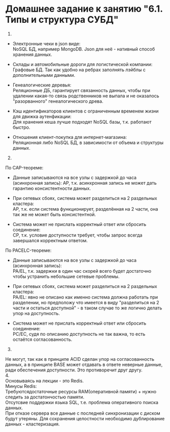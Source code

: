 # Домашнее задание к занятию "6.1. Типы и структура СУБД"

1.  
- Электронные чеки в json виде:  
NoSQL БД, например MongoDB. Json для неё - нативный способ хранения данных.  

- Склады и автомобильные дороги для логистической компании:  
Графовые БД. Так как удобно на ребрах заполнять лэйблы с дополнительными данными.  

- Генеалогические деревья:  
Реляционные ДБ, гарантирует связанность данных, чтобы при удалении какая-то связь родственников не выпала и не оказалось "разорванного" генеалогического древа.  

- Кэш идентификаторов клиентов с ограниченным временем жизни для движка аутенфикации:  
Для хранения кеша лучше подходят NoSQL базы, т.к. работают быстро.  

- Отношения клиент-покупка для интернет-магазина:  
Реляционная либо NoSQL БД, в зависимости от объема и структуры данных.  

2.  
По CAP-теореме:  
- Данные записываются на все узлы с задержкой до часа (асинхронная запись):
AP, т.к. асинхронная запись не может дать гарантию консистентности данных.  

- При сетевых сбоях, система может разделиться на 2 раздельных кластера:  
AP, т.к. если система функционирует, разделённая на 2 части, она так же не может быть консистентной.  

- Система может не прислать корректный ответ или сбросить соединение:  
CP, т.к. условие доступности требует, чтобы запрос всегда завершался корректным ответом.  


По PACELC-теореме:  
- Данные записываются на все узлы с задержкой до часа (асинхронная запись):  
PA/EL, т.к. задержки в один час скорей всего будет достаточно чтобы устранить небольшие сетевые проблемы.  

- При сетевых сбоях, система может разделиться на 2 раздельных кластера:  
PA/EL: явно не описано как именно система должна работать при разделении, но предположу что имеется в виду "разделиться на 2 части и остаться доступной" - в таком случае то же логично делать упор на доступность.  

- Система может не прислать корректный ответ или сбросить соединение:  
PC/EC, судя по описанию доступность не так важна, то есть остаётся согласованность.  

3.  
Не могут, так как в принципе ACID сделан упор на согласованность данных, а в принципе BASE может отдавать в ответе неверные данные, ради обеспечения доступности. Это противоречит друг другу.  
4.  
Основываясь на лекции - это Redis.  
Минусы Redis:  
Требуютсядостаточные ресурсы RAM(оперативной памяти) + нужно следить за достатончостью памяти.  
Отсутсвие поддержки  языка SQL, т.е. проблема оперативного поиска данных.    
При отказе сервера все данные с последней синхронизации с диском будут утеряны. Для сохранения целостности необходимо дублирование данных - кластеризация.  